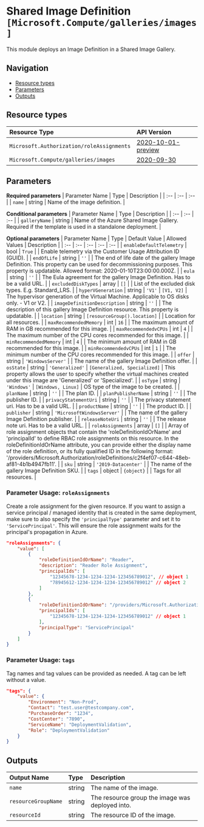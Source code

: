 # Shared Image Definition `[Microsoft.Compute/galleries/images]`

This module deploys an Image Definition in a Shared Image Gallery.

## Navigation

- [Resource types](#Resource-types)
- [Parameters](#Parameters)
- [Outputs](#Outputs)

## Resource types

| Resource Type | API Version |
| :-- | :-- |
| `Microsoft.Authorization/roleAssignments` | [2020-10-01-preview](https://docs.microsoft.com/en-us/azure/templates/Microsoft.Authorization/2020-10-01-preview/roleAssignments) |
| `Microsoft.Compute/galleries/images` | [2020-09-30](https://docs.microsoft.com/en-us/azure/templates/Microsoft.Compute/2020-09-30/galleries/images) |

## Parameters

**Required parameters**
| Parameter Name | Type | Description |
| :-- | :-- | :-- |
| `name` | string | Name of the image definition. |

**Conditional parameters**
| Parameter Name | Type | Description |
| :-- | :-- | :-- |
| `galleryName` | string | Name of the Azure Shared Image Gallery. Required if the template is used in a standalone deployment. |

**Optional parameters**
| Parameter Name | Type | Default Value | Allowed Values | Description |
| :-- | :-- | :-- | :-- | :-- |
| `enableDefaultTelemetry` | bool | `True` |  | Enable telemetry via the Customer Usage Attribution ID (GUID). |
| `endOfLife` | string | `''` |  | The end of life date of the gallery Image Definition. This property can be used for decommissioning purposes. This property is updatable. Allowed format: 2020-01-10T23:00:00.000Z. |
| `eula` | string | `''` |  | The Eula agreement for the gallery Image Definition. Has to be a valid URL. |
| `excludedDiskTypes` | array | `[]` |  | List of the excluded disk types. E.g. Standard_LRS. |
| `hyperVGeneration` | string | `'V1'` | `[V1, V2]` | The hypervisor generation of the Virtual Machine. Applicable to OS disks only. - V1 or V2. |
| `imageDefinitionDescription` | string | `''` |  | The description of this gallery Image Definition resource. This property is updatable. |
| `location` | string | `[resourceGroup().location]` |  | Location for all resources. |
| `maxRecommendedMemory` | int | `16` |  | The maximum amount of RAM in GB recommended for this image. |
| `maxRecommendedvCPUs` | int | `4` |  | The maximum number of the CPU cores recommended for this image. |
| `minRecommendedMemory` | int | `4` |  | The minimum amount of RAM in GB recommended for this image. |
| `minRecommendedvCPUs` | int | `1` |  | The minimum number of the CPU cores recommended for this image. |
| `offer` | string | `'WindowsServer'` |  | The name of the gallery Image Definition offer. |
| `osState` | string | `'Generalized'` | `[Generalized, Specialized]` | This property allows the user to specify whether the virtual machines created under this image are 'Generalized' or 'Specialized'. |
| `osType` | string | `'Windows'` | `[Windows, Linux]` | OS type of the image to be created. |
| `planName` | string | `''` |  | The plan ID. |
| `planPublisherName` | string | `''` |  | The publisher ID. |
| `privacyStatementUri` | string | `''` |  | The privacy statement uri. Has to be a valid URL. |
| `productName` | string | `''` |  | The product ID. |
| `publisher` | string | `'MicrosoftWindowsServer'` |  | The name of the gallery Image Definition publisher. |
| `releaseNoteUri` | string | `''` |  | The release note uri. Has to be a valid URL. |
| `roleAssignments` | array | `[]` |  | Array of role assignment objects that contain the 'roleDefinitionIdOrName' and 'principalId' to define RBAC role assignments on this resource. In the roleDefinitionIdOrName attribute, you can provide either the display name of the role definition, or its fully qualified ID in the following format: '/providers/Microsoft.Authorization/roleDefinitions/c2f4ef07-c644-48eb-af81-4b1b4947fb11'. |
| `sku` | string | `'2019-Datacenter'` |  | The name of the gallery Image Definition SKU. |
| `tags` | object | `{object}` |  | Tags for all resources. |


### Parameter Usage: `roleAssignments`

Create a role assignment for the given resource. If you want to assign a service principal / managed identity that is created in the same deployment, make sure to also specify the `'principalType'` parameter and set it to `'ServicePrincipal'`. This will ensure the role assignment waits for the principal's propagation in Azure.

```json
"roleAssignments": {
    "value": [
        {
            "roleDefinitionIdOrName": "Reader",
            "description": "Reader Role Assignment",
            "principalIds": [
                "12345678-1234-1234-1234-123456789012", // object 1
                "78945612-1234-1234-1234-123456789012" // object 2
            ]
        },
        {
            "roleDefinitionIdOrName": "/providers/Microsoft.Authorization/roleDefinitions/c2f4ef07-c644-48eb-af81-4b1b4947fb11",
            "principalIds": [
                "12345678-1234-1234-1234-123456789012" // object 1
            ],
            "principalType": "ServicePrincipal"
        }
    ]
}
```

### Parameter Usage: `tags`

Tag names and tag values can be provided as needed. A tag can be left without a value.

```json
"tags": {
    "value": {
        "Environment": "Non-Prod",
        "Contact": "test.user@testcompany.com",
        "PurchaseOrder": "1234",
        "CostCenter": "7890",
        "ServiceName": "DeploymentValidation",
        "Role": "DeploymentValidation"
    }
}
```

## Outputs

| Output Name | Type | Description |
| :-- | :-- | :-- |
| `name` | string | The name of the image. |
| `resourceGroupName` | string | The resource group the image was deployed into. |
| `resourceId` | string | The resource ID of the image. |
